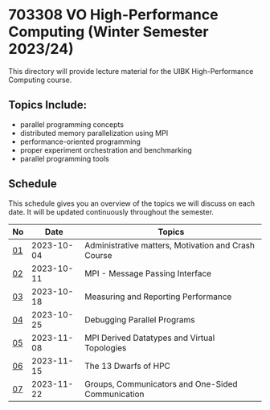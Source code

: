 # 703308 VO High-Performance Computing (Winter Semester 2023/24)

This directory will provide lecture material for the UIBK High-Performance Computing course.

## Topics Include:

 - parallel programming concepts
 - distributed memory parallelization using MPI
 - performance-oriented programming
 - proper experiment orchestration and benchmarking
 - parallel programming tools

## Schedule

This schedule gives you an overview of the topics we will discuss on each date.
It will be updated continuously throughout the semester.

| No                                       | Date       | Topics                                              |
| ---------------------------------------- | ---------- | --------------------------------------------------- |
| [01](01_motivation_and_crash_course.pdf) | 2023-10-04 | Administrative matters, Motivation and Crash Course |
| [02](02_mpi_basics.pdf)                  | 2023-10-11 | MPI - Message Passing Interface                     |
| [03](03_measurements.pdf)                | 2023-10-18 | Measuring and Reporting Performance                 |
| [04](04_debugging.pdf)                   | 2023-10-25 | Debugging Parallel Programs                         |
| [05](05_mpi_advanced.pdf)                | 2023-11-08 | MPI Derived Datatypes and Virtual Topologies        |
| [06](06_dwarfs.pdf)                      | 2023-11-15 | The 13 Dwarfs of HPC                                |
| [07](07_mpi_advanced_2.pdf)              | 2023-11-22 | Groups, Communicators and One-Sided Communication   |
